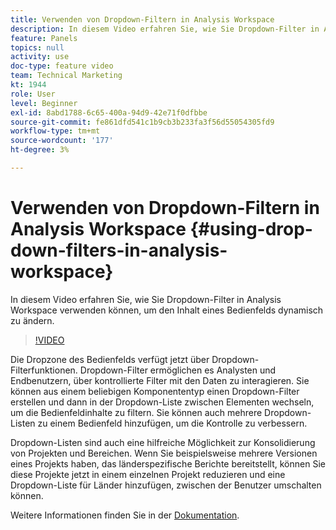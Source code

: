 ```yaml
---
title: Verwenden von Dropdown-Filtern in Analysis Workspace
description: In diesem Video erfahren Sie, wie Sie Dropdown-Filter in Analysis Workspace verwenden können, um den Inhalt eines Bedienfelds dynamisch zu ändern.
feature: Panels
topics: null
activity: use
doc-type: feature video
team: Technical Marketing
kt: 1944
role: User
level: Beginner
exl-id: 8abd1788-6c65-400a-94d9-42e71f0dfbbe
source-git-commit: fe861dfd541c1b9cb3b233fa3f56d55054305fd9
workflow-type: tm+mt
source-wordcount: '177'
ht-degree: 3%

---
```


# Verwenden von Dropdown-Filtern in Analysis Workspace {#using-drop-down-filters-in-analysis-workspace}

In diesem Video erfahren Sie, wie Sie Dropdown-Filter in Analysis Workspace verwenden können, um den Inhalt eines Bedienfelds dynamisch zu ändern.

>[!VIDEO](https://video.tv.adobe.com/v/23877/?quality=12)

Die Dropzone des Bedienfelds verfügt jetzt über Dropdown-Filterfunktionen. Dropdown-Filter ermöglichen es Analysten und Endbenutzern, über kontrollierte Filter mit den Daten zu interagieren. Sie können aus einem beliebigen Komponententyp einen Dropdown-Filter erstellen und dann in der Dropdown-Liste zwischen Elementen wechseln, um die Bedienfeldinhalte zu filtern. Sie können auch mehrere Dropdown-Listen zu einem Bedienfeld hinzufügen, um die Kontrolle zu verbessern.

Dropdown-Listen sind auch eine hilfreiche Möglichkeit zur Konsolidierung von Projekten und Bereichen. Wenn Sie beispielsweise mehrere Versionen eines Projekts haben, das länderspezifische Berichte bereitstellt, können Sie diese Projekte jetzt in einem einzelnen Projekt reduzieren und eine Dropdown-Liste für Länder hinzufügen, zwischen der Benutzer umschalten können.

Weitere Informationen finden Sie in der [Dokumentation](https://experienceleague.adobe.com/docs/analytics/analyze/analysis-workspace/panels/panels.html?lang=en).
